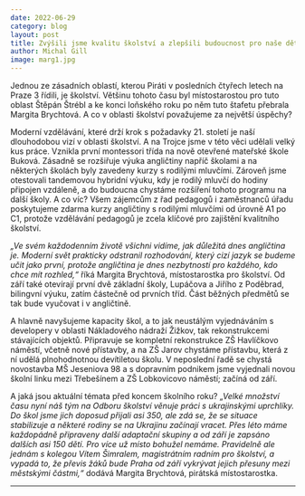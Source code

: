 ```yaml
---
date: 2022-06-29
category: blog
layout: post
title: Zvýšili jsme kvalitu školství a zlepšili budoucnost pro naše děti
author: Michal Gill
image: marg1.jpg
---
```


Jednou ze zásadních oblastí, kterou Piráti v posledních čtyřech letech na Praze 3 řídili, je školství. Většinu tohoto času byl místostarostou pro tuto oblast Štěpán Štrébl a ke konci loňského roku po něm tuto štafetu přebrala Margita Brychtová. A co v oblasti školství považujeme za největší úspěchy?

Moderní vzdělávání, které drží krok s požadavky 21. století je naší dlouhodobou vizí v oblasti školství. A na Trojce jsme v této věci udělali velký kus práce. Vznikla první montessori třída na nově otevřené mateřské škole Buková. Zásadně se rozšiřuje výuka angličtiny napříč školami a na některých školách byly zavedeny kurzy s rodilými mluvčími. Zároveň jsme otestovali tandemovou hybridní výuku, kdy je rodilý mluvčí do hodiny připojen vzdáleně, a do budoucna chystáme rozšíření tohoto programu na další školy. A co víc? Všem zájemcům z řad pedagogů i zaměstnanců úřadu poskytujeme zdarma kurzy angličtiny s rodilými mluvčími od úrovně A1 po C1, protože vzdělávání pedagogů je zcela klíčové pro zajištění kvalitního školství.

*„Ve svém každodenním životě všichni vidíme, jak důležitá dnes angličtina je. Moderní svět prakticky odstranil rozhodování, který cizí jazyk se budeme učit jako první, protože angličtina je dnes nezbytností pro každého, kdo chce mít rozhled,“* říká Margita Brychtová, místostarostka pro školství. Od září také otevírají první dvě základní školy, Lupáčova a Jiřího z Poděbrad, bilingvní výuku, zatím částečně od prvních tříd. Část běžných předmětů se tak bude vyučovat i v angličtině.

A hlavně navyšujeme kapacity škol, a to jak neustálým vyjednáváním s developery v oblasti Nákladového nádraží Žižkov, tak rekonstrukcemi stávajících objektů. Připravuje se kompletní rekonstrukce ZŠ Havlíčkovo náměstí, včetně nové přístavby, a na ZŠ Jarov chystáme přístavbu, která z ní udělá plnohodnotnou devítiletou školu. V neposlední řadě se chystá  novostavba MŠ Jeseniova 98 a s dopravním podnikem jsme vyjednali novou školní linku mezi Třebešínem a ZŠ Lobkovicovo náměstí; začíná od září.

A jaká jsou aktuální témata před koncem školního roku? *„Velké množství času nyní náš tým na Odboru školství věnuje práci s ukrajinskými uprchlíky. Do škol jsme jich doposud přijali asi 350, ale zdá se, že se situace stabilizuje a některé rodiny se na Ukrajinu začínají vracet. Přes léto máme každopádně připraveny další adaptační skupiny a od září je zapsáno dalších asi 150 dětí. Pro více už místo bohužel nemáme. Pravidelně ale jednám s kolegou Vítem Šimralem, magistrátním radním pro školství, a vypadá to, že převis žáků bude Praha od září vykrývat jejich přesuny mezi městskými částmi,“* dodává Margita Brychtová, pirátská místostarostka.

- - -
